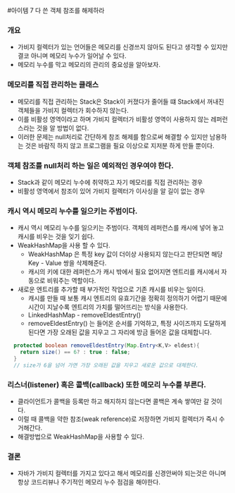 #아이템 7 다 쓴 객체 참조를 해제하라

### 개요
- 가비지 컬렉터가 있는 언어들은 메모리를 신경쓰지 않아도 된다고 생각할 수 있지만 결코 아니며 메모리 누수가 일어날 수 있다.
- 메모리 누수를 막고 메모리의 관리의 중요성을 알아보자.

### 메모리를 직접 관리하는 클래스
- 메모리를 직접 관리하는 Stack은 Stack이 커졌다가 줄어들 떄 Stack에서 꺼내진 객체들을 가비지 컬렉터가 회수하지 않는다.
- 이를 비활성 영역이라고 하며 가비지 컬렉터가 비활성 영역이 사용하지 않는 레퍼런스라는 것을 알 방법이 없다.
- 이러한 문제는 null처리로 간단하게 참조 해제를 함으로써 해결할 수 있지만 남용하는 것은 바람직 하지 않고 프로그램을 필요 이상으로 지저분 하게 만들 뿐이다.


### 객체 참조를 null처리 하는 일은 예외적인 경우여야 한다.
- Stack과 같이 메모리 누수에 취약하고 자기 메모리를 직접 관리하는 경우
- 비활성 영역에서 참조이 있어 가비지 컬렉터가 이사싱을 알 길이 없는 경우

### 캐시 역시 메모리 누수를 일으키는 주범이다.
- 캐시 역시 메모리 누수를 일으키는 주범이다. 객체의 레퍼런스를 캐시에 넣어 놓고 캐시를 비우는 것을 잊기 쉽다.
- WeakHashMap을 사용 할 수 있다.
  - WeakHashMap 은 특정 key 값이 더이상 사용되지 않는다고 판단되면 해당 Key - Value 쌍을 삭제해준다.
  - 캐시의 키에 대한 레퍼런스가 캐시 밖에서 필요 없어지면 엔트리를 캐시에서 자동으로 비워주는 역할이다.
- 새로운 엔트리를 추가할 때 부가적인 작업으로 기존 캐시를 비우는 일이다.
  - 캐시를 만들 때 보통 캐시 엔트리의 유효기간을 정확히 정의하기 어렵기 때문에 시간이 지날수록 엔트리의 가치를 떨어뜨리는 방식을 사용한다.
  - LinkedHashMap - removeEldestEntry()
  - removeEldestEntry() 는 들어온 순서를 기억하고, 특정 사이즈까지 도달하게 된다면 가장 오래된 값을 지우고 그 자리에 방금 들어온 값을 대체합니다.

```java
  protected boolean removeEldestEntry(Map.Entry<K,V> eldest){
    return size() == 6? : true : false;
  }
  // size가 6을 넘어 가면 가장 오래된 값을 지우고 새로운 값으로 대체한다.
```

### 리스너(listener) 혹은 콜백(callback) 또한 메모리 누수를 부른다.
- 클라이언트가 콜백을 등록만 하고 해지하지 않는다면 콜백은 계속 쌓여만 갈 것이다.
- 이럴 때 콜백을 약한 참조(weak reference)로 저장하면 가비지 컬렉터가 즉시 수거해간다.
- 해결방법으로 WeakHashMap을 사용할 수 있다.

### 결론
- 자바가 가비지 컬렉터를 가지고 있다고 해서 메모리를 신경안써야 되는것은 아니며 항상 코드리뷰나 주기적인 메모리 누수 점검을 해야한다.


